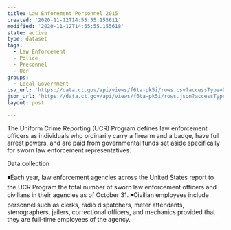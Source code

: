 ```yaml
---
title: Law Enforement Personnel 2015
created: '2020-11-12T14:55:55.155611'
modified: '2020-11-12T14:55:55.155618'
state: active
type: dataset
tags:
  - Law Enforcement
  - Police
  - Presonnel
  - Ucr
groups:
  - Local Government
csv_url: 'https://data.ct.gov/api/views/f6ta-pk5i/rows.csv?accessType=DOWNLOAD'
json_url: 'https://data.ct.gov/api/views/f6ta-pk5i/rows.json?accessType=DOWNLOAD'
layout: post

---
```

The Uniform Crime Reporting (UCR) Program defines law enforcement officers as individuals who ordinarily carry a firearm and a badge, have full arrest powers, and are paid from governmental funds set aside specifically for sworn law enforcement representatives.


Data collection

◾Each year, law enforcement agencies across the United States report to the UCR Program the total number of sworn law enforcement officers and civilians in their agencies as of October 31.
◾Civilian employees include personnel such as clerks, radio dispatchers, meter attendants, stenographers, jailers, correctional officers, and mechanics provided that they are full-time employees of the agency.
